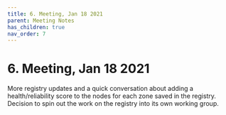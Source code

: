```yaml
---
title: 6. Meeting, Jan 18 2021
parent: Meeting Notes
has_children: true
nav_order: 7
---
```


# 6. Meeting, Jan 18 2021

More registry updates and a quick conversation about adding a health/reliability score to the nodes for each zone saved in the registry.
Decision to spin out the work on the registry into its own working group.